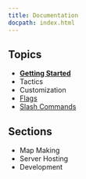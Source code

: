 ```yaml
---
title: Documentation
docpath: index.html
---
```


## Topics
- **[Getting Started](/documentation/getting_started)**
- Tactics
- Customization
- [Flags](/documentation/flags)
- [Slash Commands](/documentation/slash_commands)

## Sections
- Map Making
- Server Hosting
- Development

